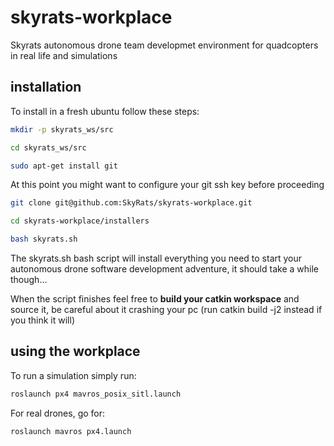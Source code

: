 # skyrats-workplace
Skyrats autonomous drone team developmet environment for quadcopters in real life and simulations

## installation
To install in a fresh ubuntu follow these steps:
```bash
mkdir -p skyrats_ws/src

cd skyrats_ws/src

sudo apt-get install git
```
At this point you might want to configure your git ssh key before proceeding
```bash
git clone git@github.com:SkyRats/skyrats-workplace.git

cd skyrats-workplace/installers

bash skyrats.sh
```
The skyrats.sh bash script will install everything you need to start your autonomous drone software development adventure, it should take a while though...

When the script finishes feel free to **build your catkin workspace** and source it, be careful about it crashing your pc (run catkin build -j2 instead if you think it will)

## using the workplace
To run a simulation simply run:
```bash
roslaunch px4 mavros_posix_sitl.launch
```
For real drones, go for:
```bash
roslaunch mavros px4.launch
```
